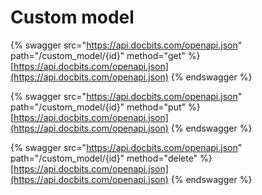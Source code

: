 # Custom model

{% swagger src="https://api.docbits.com/openapi.json" path="/custom_model/{id}" method="get" %}
[https://api.docbits.com/openapi.json](https://api.docbits.com/openapi.json)
{% endswagger %}

{% swagger src="https://api.docbits.com/openapi.json" path="/custom_model/{id}" method="put" %}
[https://api.docbits.com/openapi.json](https://api.docbits.com/openapi.json)
{% endswagger %}

{% swagger src="https://api.docbits.com/openapi.json" path="/custom_model/{id}" method="delete" %}
[https://api.docbits.com/openapi.json](https://api.docbits.com/openapi.json)
{% endswagger %}
